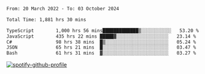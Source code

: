 <!--START_SECTION:waka-->

```txt
From: 20 March 2022 - To: 03 October 2024

Total Time: 1,881 hrs 30 mins

TypeScript        1,000 hrs 56 mins█████████████▒░░░░░░░░░░░   53.20 %
JavaScript        435 hrs 22 mins █████▓░░░░░░░░░░░░░░░░░░░   23.14 %
C#                98 hrs 38 mins  █▒░░░░░░░░░░░░░░░░░░░░░░░   05.24 %
JSON              65 hrs 21 mins  █░░░░░░░░░░░░░░░░░░░░░░░░   03.47 %
Bash              61 hrs 31 mins  ▓░░░░░░░░░░░░░░░░░░░░░░░░   03.27 %
```

<!--END_SECTION:waka-->
[![spotify-github-profile](https://spotify-github-profile.vercel.app/api/view?uid=c00zprrvy9xiloa9qnco3hmng&cover_image=true&theme=novatorem&show_offline=false&background_color=121212&bar_color=53b14f&bar_color_cover=false)](https://spotify-github-profile.vercel.app/api/view?uid=c00zprrvy9xiloa9qnco3hmng&redirect=true)



